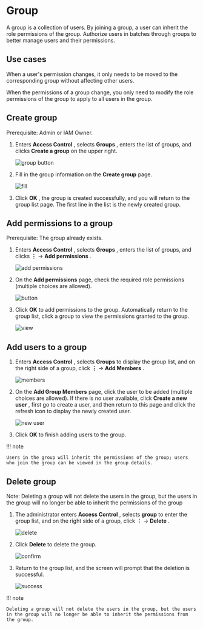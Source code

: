 # Group

A group is a collection of users. By joining a group, a user can inherit the role permissions of the group. Authorize users in batches through groups to better manage users and their permissions.

## Use cases

When a user's permission changes, it only needs to be moved to the corresponding group without affecting other users.

When the permissions of a group change, you only need to modify the role permissions of the group to apply to all users in the group.

## Create group

Prerequisite: Admin or IAM Owner.

1. Enters __Access Control__ , selects __Groups__ , enters the list of groups, and clicks __Create a group__ on the upper right.

    ![group button](https://docs.daocloud.io/daocloud-docs-images/docs/en/docs/ghippo/images/group00.png)

2. Fill in the group information on the __Create group__ page.

    ![fill](https://docs.daocloud.io/daocloud-docs-images/docs/en/docs/ghippo/images/group01.png)

3. Click __OK__ , the group is created successfully, and you will return to the group list page. The first line in the list is the newly created group.

## Add permissions to a group

Prerequisite: The group already exists.

1. Enters __Access Control__ , selects __Groups__ , enters the list of groups, and clicks __⋮__ -> __Add permissions__ .

    ![add permissions](https://docs.daocloud.io/daocloud-docs-images/docs/en/docs/ghippo/images/group02.png)

2. On the __Add permissions__ page, check the required role permissions (multiple choices are allowed).

    ![button](https://docs.daocloud.io/daocloud-docs-images/docs/en/docs/ghippo/images/group03.png)

3. Click __OK__ to add permissions to the group. Automatically return to the group list, click a group to view the permissions granted to the group.

    ![view](https://docs.daocloud.io/daocloud-docs-images/docs/en/docs/ghippo/images/group04.png)

## Add users to a group

1. Enters __Access Control__ , selects __Groups__ to display the group list, and on the right side of a group, click __⋮__ -> __Add Members__ .

    ![members](https://docs.daocloud.io/daocloud-docs-images/docs/en/docs/ghippo/images/group05.png)

2. On the __Add Group Members__ page, click the user to be added (multiple choices are allowed). If there is no user available, click __Create a new user__ , first go to create a user, and then return to this page and click the refresh icon to display the newly created user.

    ![new user](https://docs.daocloud.io/daocloud-docs-images/docs/en/docs/ghippo/images/group06.png)

3. Click __OK__ to finish adding users to the group.

!!! note

    Users in the group will inherit the permissions of the group; users who join the group can be viewed in the group details.

## Delete group

Note: Deleting a group will not delete the users in the group, but the users in the group will no longer be able to inherit the permissions of the group

1. The administrator enters __Access Control__ , selects __group__ to enter the group list, and on the right side of a group, click __⋮__ -> __Delete__ .

    ![delete](https://docs.daocloud.io/daocloud-docs-images/docs/en/docs/ghippo/images/deletegroup01.png)

2. Click __Delete__ to delete the group.

    ![confirm](https://docs.daocloud.io/daocloud-docs-images/docs/en/docs/ghippo/images/deletegroup02.png)

3. Return to the group list, and the screen will prompt that the deletion is successful.

    ![success](https://docs.daocloud.io/daocloud-docs-images/docs/en/docs/ghippo/images/deletegroup03.png)

!!! note

    Deleting a group will not delete the users in the group, but the users in the group will no longer be able to inherit the permissions from the group.
